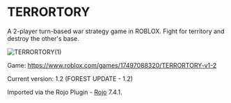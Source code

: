 # TERRORTORY
A 2-player turn-based war strategy game in ROBLOX. Fight for territory and destroy the other's base.

![TERRORTORY(1)](https://github.com/KoiXS1/TERRORTORY/assets/166782933/7ee17c59-15fd-4720-8482-cd330cda278d)

Game: https://www.roblox.com/games/17497088320/TERRORTORY-v1-2 

Current version: 1.2 (FOREST UPDATE - 1.2)

Imported via the Rojo Plugin - [Rojo](https://github.com/rojo-rbx/rojo) 7.4.1.

